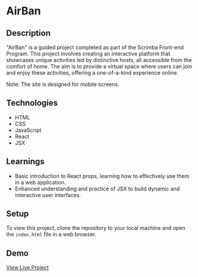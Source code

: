 # AirBan

## Description
"AirBan" is a guided project completed as part of the Scrimba Front-end Program. This project involves creating an interactive platform that showcases unique activities led by distinctive hosts, all accessible from the comfort of home. The aim is to provide a virtual space where users can join and enjoy these activities, offering a one-of-a-kind experience online.

Note: The site is designed for mobile screens. 

## Technologies
- HTML
- CSS
- JavaScript
- React
- JSX

## Learnings
- Basic introduction to React props, learning how to effectively use them in a web application.
- Enhanced understanding and practice of JSX to build dynamic and interactive user interfaces.

## Setup
To view this project, clone the repository to your local machine and open the `index.html` file in a web browser.

## Demo
[View Live Project](#)
